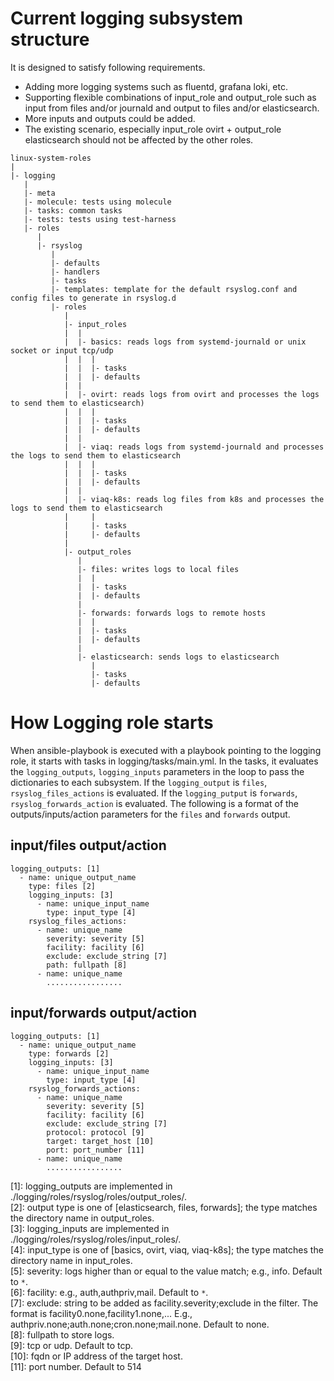 # Current logging subsystem structure

It is designed to satisfy following requirements.

- Adding more logging systems such as fluentd, grafana loki, etc.
- Supporting flexible combinations of input_role and output_role such as input from files and/or journald and output to files and/or elasticsearch.
- More inputs and outputs could be added.
- The existing scenario, especially input_role ovirt + output_role elasticsearch should not be affected by the other roles.

```
linux-system-roles
|
|- logging
   |
   |- meta
   |- molecule: tests using molecule
   |- tasks: common tasks
   |- tests: tests using test-harness
   |- roles
      |
      |- rsyslog
         |
         |- defaults
         |- handlers
         |- tasks
         |- templates: template for the default rsyslog.conf and config files to generate in rsyslog.d
         |- roles
            |
            |- input_roles
            |  |
            |  |- basics: reads logs from systemd-journald or unix socket or input tcp/udp
            |  |  |
            |  |  |- tasks
            |  |  |- defaults
            |  |
            |  |- ovirt: reads logs from ovirt and processes the logs to send them to elasticsearch)
            |  |  |
            |  |  |- tasks
            |  |  |- defaults
            |  |
            |  |- viaq: reads logs from systemd-journald and processes the logs to send them to elasticsearch
            |  |  |
            |  |  |- tasks
            |  |  |- defaults
            |  |
            |  |- viaq-k8s: reads log files from k8s and processes the logs to send them to elasticsearch
            |     |
            |     |- tasks
            |     |- defaults
            |
            |- output_roles
               |
               |- files: writes logs to local files
               |  |
               |  |- tasks
               |  |- defaults
               |
               |- forwards: forwards logs to remote hosts
               |  |
               |  |- tasks
               |  |- defaults
               |
               |- elasticsearch: sends logs to elasticsearch
                  |
                  |- tasks
                  |- defaults
```

# How Logging role starts

When ansible-playbook is executed with a playbook pointing to the logging role,
it starts with tasks in logging/tasks/main.yml.
In the tasks, it evaluates the `logging_outputs`, `logging_inputs` parameters in the loop
to pass the dictionaries to each subsystem.
If the `logging_output` is `files`, `rsyslog_files_actions` is evaluated.
If the `logging_putput` is `forwards`, `rsyslog_forwards_action` is evaluated.
The following is a format of the outputs/inputs/action parameters for the `files` and `forwards` output.

## input/files output/action
```
logging_outputs: [1]
  - name: unique_output_name
    type: files [2]
    logging_inputs: [3]
      - name: unique_input_name
        type: input_type [4]
    rsyslog_files_actions:
      - name: unique_name
        severity: severity [5]
        facility: facility [6]
        exclude: exclude_string [7]
        path: fullpath [8]
      - name: unique_name
        .................
```

## input/forwards output/action
```
logging_outputs: [1]
  - name: unique_output_name
    type: forwards [2]
    logging_inputs: [3]
      - name: unique_input_name
        type: input_type [4]
    rsyslog_forwards_actions:
      - name: unique_name
        severity: severity [5]
        facility: facility [6]
        exclude: exclude_string [7]
        protocol: protocol [9]
        target: target_host [10]
        port: port_number [11]
      - name: unique_name
        .................
```
[1]: logging_outputs are implemented in ./logging/roles/rsyslog/roles/output_roles/.<br>
[2]: output type is one of [elasticsearch, files, forwards]; the type matches the directory name in output_roles.<br>
[3]: logging_inputs are implemented in ./logging/roles/rsyslog/roles/input_roles/.<br>
[4]: input_type is one of [basics, ovirt, viaq, viaq-k8s]; the type matches the directory name in input_roles.<br>
[5]: severity: logs higher than or equal to the value match; e.g., info.  Default to `*`.<br>
[6]: facility: e.g., auth,authpriv,mail. Default to `*`.<br>
[7]: exclude: string to be added as facility.severity;exclude in the filter. The format is facility0.none,facility1.none,...  E.g., authpriv.none;auth.none;cron.none;mail.none.  Default to none.<br>
[8]: fullpath to store logs.<br>
[9]: tcp or udp.  Default to tcp.<br>
[10]: fqdn or IP address of the target host.<br>
[11]: port number.  Default to 514<br>
